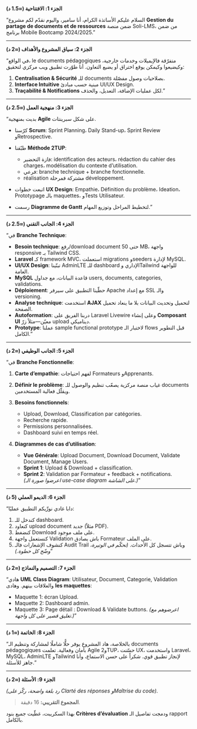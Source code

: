 **الجزء 1: الافتتاحية (≈1.5 د)**


“السلام عليكم الأساتذة الكرام، أنا سامير، واليوم نقدّم لكم مشروع **Gestion du partage de documents et de ressources** ضمن منصة Soli-LMS، من ضمن برنامج Mobile Bootcamp 2024/2025.”

---

**الجزء 2: سياق المشروع والأهداف (≈2 د)**

“في الواقع، le documents pédagogiques متفرّقة فالإيميلات وخدمات خارجية، وكيضيعوا وكيمكن يوقع اختراق أو يضيع التعاون.
أنا طوّرت تطبيق ويب مركزي لتحقيق:

1. **Centralisation & Sécurité** للـ documents بصلاحيات وصول مفصّلة.
2. **Interface Intuitive** مبنية حسب مبادئ UI/UX Design.
3. **Traçabilité & Notifications** لكل عمليات الإضافة، التعديل، والحذف.”

---

**الجزء 3: منهجية العمل (≈2.5 د)**

“بديت بمنهجية **Agile** على شكل سبرينتات.

* كرّسنا **Scrum**: Sprint Planning، Daily Stand-up، Sprint Review وRetrospective.
* طبّقنا **Méthode 2TUP**:

  * فازة التحضير: identification des acteurs، rédaction du cahier des charges، modélisation du contexte d’utilisation.
  * فرعي: branche technique + branche fonctionnelle.
  * réalisation مشتركة فمرحلة développement.
* اتبعت خطوات **UX Design**: Empathie، Définition du problème، Ideation، Prototypage بالـ maquettes، وTests Utilisateur.
* رسمت **Diagramme de Gantt** لتخطيط المراحل وتوزيع المهام.”

---

**الجزء 4: الجانب التقني (≈2.5 د)**

“في **Branche Technique**:

* **Besoin technique**: رفع/download document حتى 50 MB، واجهة responsive بـ Tailwind CSS.
* **Laravel** كـ framework MVC، استعملت migrations وseeders لإدارة MySQL.
* **UI/UX Design**: تبنّينا AdminLTE للـ dashboard الإداري وTailwind للواجهة العامة.
* **MySQL** قاعدة البيانات، مع جداول users, documents, categories, validations.
* **Déploiement**: حطّينا التطبيق على سيرفر Apache مع إعداد SSL والـ versioning.
* **Analyse technique**: استخدمت **AJAX** لتحميل وتحديث البيانات بلا ما ينعاد تحميل الصفحة.
* **Autoformation**: دربنا الفريق على Laravel Livewire وعلى إنشاء **Composant UI** معيّن—مثلاً زرّ upload ديناميكي.
* **Prototype**: عملنا sample functional prototype لاختبار الـ flows قبل التطوير الكامل.”

---

**الجزء 5: الجانب الوظيفي (≈2 د)**

“في **Branche Fonctionnelle**:

1. **Carte d’empathie**: لفهم احتياجات Formateurs وApprenants.
2. **Définir le problème**: غياب منصة مركزية يصعّب تنظيم والوصول للـ documents ويقلّل فعالية المستخدمين.
3. **Besoins fonctionnels**:

   * Upload, Download, Classification par catégories.
   * Recherche rapide.
   * Permissions personnalisées.
   * Dashboard suivi en temps réel.
4. **Diagrammes de cas d’utilisation**:

   * **Vue Générale**: Upload Document, Download Document, Validate Document, Manage Users.
   * **Sprint 1**: Upload & Download + classification.
   * **Sprint 2**: Validation par Formateur + feedback + notifications.
     *(اعرضوا صورة الـ use-case diagram على الشاشة.)*”

---

**الجزء 6: الديمو العملي (5 د)**

“دابا غادي نورِّيكم التطبيق عمليًا:

1. كندخل للـ dashboard.
2. كنعاود upload document جديد (مثلاً PDF).
3. كنضغط Download على ملف موجود.
4. كنستعمل واجهة Validation باش يصادق Formateur على الملف.
5. كنشوف الإشعارات فالـ Audit Trail وباش تتسجل كل الأحداث.
   *(تحكّم في الوتيرة، وضّح كل خطوة.)*”

---

**الجزء 7: التصميم والنماذج (≈2 د)**

“هادي **UML Class Diagram**: Utilisateur, Document, Categorie, Validation والعلاقات بينهم.
وهادی **les maquettes**:

* Maquette 1: écran Upload.
* Maquette 2: Dashboard admin.
* Maquette 3: Page détail : Download & Validate buttons.
  *(اعرضوهم مع تعليق قصير على كل واجهة.)*”

---

**الجزء 8: الخاتمة (≈1 د)**

“بالخلاصة، هاد المشروع يوفر حلًّا شاملًا لمشاركة وتنظيم الـ documents pédagogiques بأمان وفعالية. تعلمت Agile و2TUP، حسّنت UX، واستخدمت Laravel، MySQL، AdminLTE وTailwind لإنجاز تطبيق قوي.
شكراً على حسن الاستماع، وأنا جاهز للأسئلة.”

---

**الجزء 9: الأسئلة (≈2 د)**

*(رد بلغة واضحة، ركّز على Clarté des réponses وMaîtrise du code).*

> **المجموع التقريبي:** 16 دقيقة.

بهذا السكريبت، غطّيت جميع بنود **Critères d’évaluation** ودمجت تفاصيل الـ rapport بالكامل.
